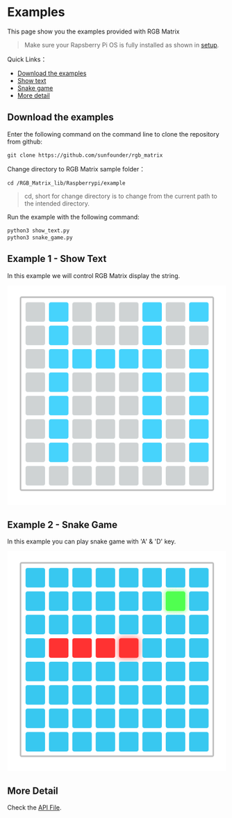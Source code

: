 # Examples
This page show you the examples provided with RGB Matrix

> Make sure your Rapsberry Pi OS is fully installed as shown in [setup](setup_rpi.md).  



Quick Links：
* [Download the examples](#1)
* [Show text](#2)
* [Snake game](#3)
* [More detail](#4)

<a id="1"></a>
## Download the examples

Enter the following command on the command line to clone the repository from github:

```
git clone https://github.com/sunfounder/rgb_matrix
```

Change directory to RGB Matrix sample folder：

```
cd /RGB_Matrix_lib/Raspberrypi/example
```
>cd, short for change directory is to change from the current path to the intended directory. 

Run the example with the following command:

```
python3 show_text.py
python3 snake_game.py
```


<a id="2"></a>

## Example 1 - Show Text

In this example we will control RGB Matrix display the string.

![rgb_show_text](images/rgb_show_text.png)


<a id="3"></a>

## Example 2 - Snake Game

In this example you can play snake game with 'A' & 'D' key.

![rgb_snake_game](images/rgb_snake_game.png)

<a id="4"></a>

## More Detail

Check the [API File](rgb_matrix.md).